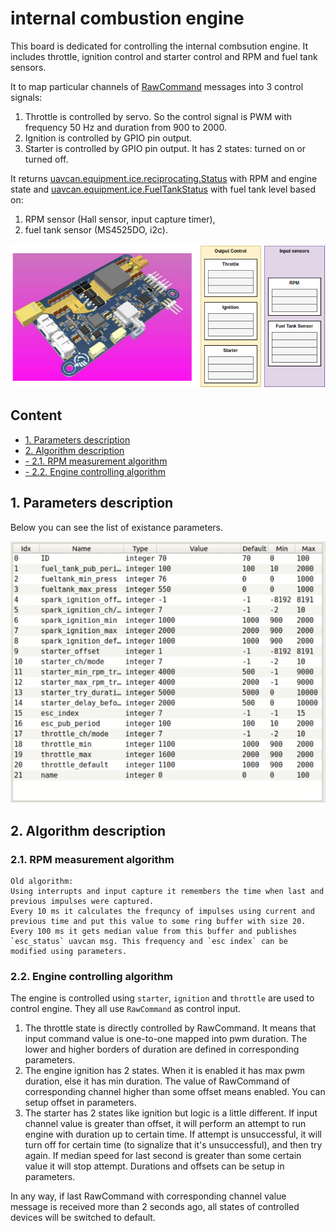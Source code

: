 # internal combustion engine

This board is dedicated for controlling the internal combsution engine. It includes throttle, ignition control and starter control and RPM and fuel tank sensors.

It to map particular channels of [RawCommand](https://legacy.uavcan.org/Specification/7._List_of_standard_data_types/#rawcommand) messages into 3 control signals:
1. Throttle is controlled by servo. So the control signal is PWM with frequency 50 Hz and duration from 900 to 2000.
2. Ignition is controlled by GPIO pin output.
3. Starter is controlled by GPIO pin output. It has 2 states: turned on or turned off.

It returns [uavcan.equipment.ice.reciprocating.Status](https://legacy.uavcan.org/Specification/7._List_of_standard_data_types/#status-4) with RPM and engine state and [uavcan.equipment.ice.FuelTankStatus](https://legacy.uavcan.org/Specification/7._List_of_standard_data_types/#fueltankstatus) with fuel tank level based on:
1. RPM sensor (Hall sensor, input capture timer),
2. fuel tank sensor (MS4525DO, i2c).

![starter](starter.png?raw=true "starter")

## Content

 - [1. Parameters description](#1-parameters-description)
 - [2. Algorithm description](#2-algorithm-description)
 - [- 2.1. RPM measurement algorithm](#21-rpm-measurement-algorithm)
 - [- 2.2. Engine controlling algorithm](#22-engine-controlling-algorithm)

## 1. Parameters description

Below you can see the list of existance parameters.

![parameters](parameters.png?raw=true "parameters")

## 2. Algorithm description

### 2.1. RPM measurement algorithm

```
Old algorithm:
Using interrupts and input capture it remembers the time when last and previous impulses were captured.
Every 10 ms it calculates the frequncy of impulses using current and previous time and put this value to some ring buffer with size 20.
Every 100 ms it gets median value from this buffer and publishes `esc_status` uavcan msg. This frequency and `esc index` can be modified using parameters.
```

### 2.2. Engine controlling algorithm

The engine is controlled using `starter`, `ignition` and `throttle` are used to control engine. They all use `RawCommand` as control input.

1. The throttle state is directly controlled by RawCommand. It means that input command value is one-to-one mapped into pwm duration. The lower and higher borders of duration are defined in corresponding parameters.
2. The engine ignition has 2 states. When it is enabled it has max pwm duration, else it has min duration. The value of RawCommand of corresponding channel higher than some offset means enabled. You can setup offset in parameters.
3. The starter has 2 states like ignition but logic is a little different. If input channel value is greater than offset, it will perform an attempt to run engine with duration up to certain time. If attempt is unsuccessful, it will turn off for certain time (to signalize that it's unsuccessful), and then try again. If median speed for last second is greater than some certain value it will stop attempt. Durations and offsets can be setup in parameters.

In any way, if last RawCommand with corresponding channel value message is received more than 2 seconds ago, all states of controlled devices will be switched to default.